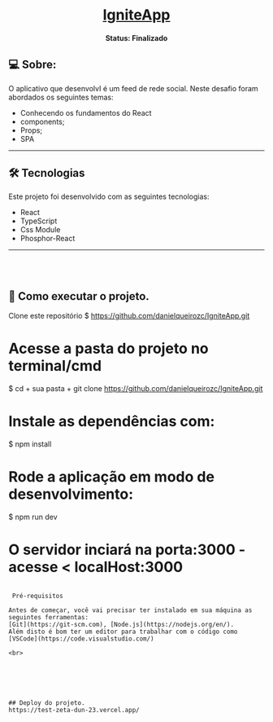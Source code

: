 <h1 align="center">
    <a href="#"> IgniteApp </a>
</h1>

<h4 align="center"> 
	 Status:  Finalizado
</h4>

</p>


## 💻 Sobre:

O aplicativo que desenvolvI é um feed de rede social.
Neste desafio foram abordados os seguintes temas:

- Conhecendo os fundamentos do React
- components;
- Props;
- SPA
---

## 🛠 Tecnologias

Este projeto foi desenvolvido com as seguintes tecnologias:

- React
- TypeScript
- Css Module
- Phosphor-React
---

<br>
<br>

## 🚀 Como executar o projeto.

Clone este repositório
$ https://github.com/danielqueirozc/IgniteApp.git

# Acesse a pasta do projeto no terminal/cmd
$ cd + sua pasta + git clone https://github.com/danielqueirozc/IgniteApp.git

# Instale as dependências com:
$ npm install

# Rode a aplicação em modo de desenvolvimento:
$ npm run dev

# O servidor inciará na porta:3000 - acesse <   localHost:3000
```

 Pré-requisitos

Antes de começar, você vai precisar ter instalado em sua máquina as seguintes ferramentas:
[Git](https://git-scm.com), [Node.js](https://nodejs.org/en/). 
Além disto é bom ter um editor para trabalhar com o código como [VSCode](https://code.visualstudio.com/)

<br>
 

 



## Deploy do projeto.
https://test-zeta-dun-23.vercel.app/
